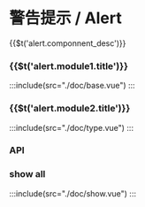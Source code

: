 # 警告提示 / Alert

<span>{{$t('alert.componnent_desc')}}</span>

### {{$t('alert.module1.title')}}

:::include(src="./doc/base.vue")
:::

### {{$t('alert.module2.title')}}

:::include(src="./doc/type.vue")
:::

### API

<api-doc name="Alert" :doc="require('./api.json')"></api-doc>

### show all

:::include(src="./doc/show.vue")
:::
